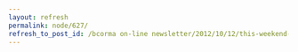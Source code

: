 ```yaml
---
layout: refresh
permalink: node/627/
refresh_to_post_id: /bcorma on-line newsletter/2012/10/12/this-weekend-vancouver-powersports-adventure-show
---
```

